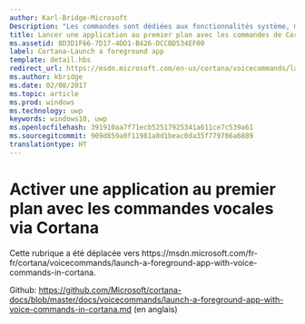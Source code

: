 ```yaml
---
author: Karl-Bridge-Microsoft
Description: "Les commandes sont dédiées aux fonctionnalités système, mais vous pouvez lancer une application au premier plan, ou spécifier une action ou une commande."
title: Lancer une application au premier plan avec les commandes de Cortana
ms.assetid: 8D3D1F66-7D17-4DD1-B426-DCCBD534EF00
label: Cortana-Launch a foreground app
template: detail.hbs
redirect_url: https://msdn.microsoft.com/en-us/cortana/voicecommands/launch-a-foreground-app-with-voice-commands-in-cortana
ms.author: kbridge
ms.date: 02/08/2017
ms.topic: article
ms.prod: windows
ms.technology: uwp
keywords: windows10, uwp
ms.openlocfilehash: 391910aa7f71ecb52517925341a611ce7c539a61
ms.sourcegitcommit: 909d859a0f11981a8d1beac0da35f779786a6889
translationtype: HT
---
```

# <a name="activate-a-foreground-app-with-voice-commands-through-cortana"></a>Activer une application au premier plan avec les commandes vocales via Cortana

Cette rubrique a été déplacée vers https&#58;//msdn.microsoft.com/fr-fr/cortana/voicecommands/launch-a-foreground-app-with-voice-commands-in-cortana.

Github: https://github.com/Microsoft/cortana-docs/blob/master/docs/voicecommands/launch-a-foreground-app-with-voice-commands-in-cortana.md (en anglais)
